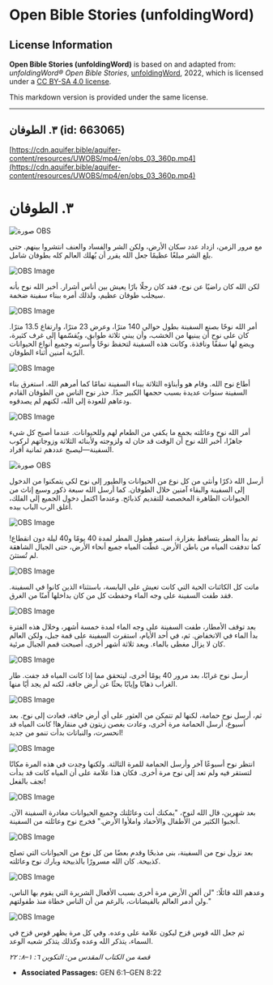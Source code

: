# Open Bible Stories (unfoldingWord)

## License Information

**Open Bible Stories (unfoldingWord)** is based on and adapted from: _unfoldingWord® Open Bible Stories_, [unfoldingWord](https://unfoldingword.org/utw), 2022, which is licensed under a [CC BY-SA 4.0 license](https://creativecommons.org/licenses/by-sa/4.0/legalcode.en).

This markdown version is provided under the same license.



--------------------------------

## ٣. الطوفان (id: 663065)

[https://cdn.aquifer.bible/aquifer-content/resources/UWOBS/mp4/en/obs_03_360p.mp4](https://cdn.aquifer.bible/aquifer-content/resources/UWOBS/mp4/en/obs_03_360p.mp4)

٣. الطوفان
==========

![صورة OBS](https://cdn.aquifer.bible/aquifer-content/resources/UWOBS/jpg/360px/obs-en-03-01.jpg)

مع مرور الزمن، ازداد عدد سكان الأرض، ولكن الشر والفساد والعنف انتشروا بينهم. حتى بلغ الشر مبلغًا عظيمًا جعل الله يقرر أن يُهلك العالم كله بطوفان شامل.

![OBS Image](https://cdn.aquifer.bible/aquifer-content/resources/UWOBS/jpg/360px/obs-en-03-02.jpg)

لكن الله كان راضيًا عن نوح، فقد كان رجلًا بارًا يعيش بين أناس أشرار. أخبر الله نوح بأنه سيجلب طوفان عظيم، ولذلك أمره ببناء سفينة ضخمة.

![OBS Image](https://cdn.aquifer.bible/aquifer-content/resources/UWOBS/jpg/360px/obs-en-03-03.jpg)

أمر الله نوحًا بصنع السفينة بطول حوالي 140 مترًا، وعرض 23 مترًا، وارتفاع 13\.5 مترًا. كان على نوح أن يبنيها من الخشب، وأن يبني ثلاثة طوابق، ويُقسّمها إلى غرف كثيرة، ويضع لها سقفًا ونافذة. وكانت هذه السفينة لتحفظ نوحًا وأسرته وجميع أنواع الحيوانات البرّية آمنين أثناء الطوفان.

![OBS Image](https://cdn.aquifer.bible/aquifer-content/resources/UWOBS/jpg/360px/obs-en-03-04.jpg)

 أطاع نوح الله. وقام هو وأبناؤه الثلاثة ببناء السفينة تمامًا كما أمرهم الله. استغرق بناء السفينة سنوات عديدة بسبب حجمها الكبير جدًا. حذر نوح الناس من الطوفان القادم ودعاهم للعودة إلى الله، لكنهم لم يصدقوه.

![OBS Image](https://cdn.aquifer.bible/aquifer-content/resources/UWOBS/jpg/360px/obs-en-03-05.jpg)

أمر الله نوح وعائلته بجمع ما يكفي من الطعام لهم وللحيوانات. عندما أصبح كل شيء جاهزًا، أخبر الله نوح أن الوقت قد حان له ولزوجته ولأبنائه الثلاثة وزوجاتهم لركوب السفينة—ليصبح عددهم ثمانية أفراد.

![صورة OBS](https://cdn.aquifer.bible/aquifer-content/resources/UWOBS/jpg/360px/obs-en-03-06.jpg)

أرسل الله ذكرًا وأنثى من كل نوع من الحيوانات والطيور إلى نوح لكي يتمكنوا من الدخول إلى السفينة والبقاء آمنين خلال الطوفان. كما أرسل الله سبعة ذكور وسبع إناث من الحيوانات الطاهرة المخصصة للتقديم كذبائح. وعندما اكتمل دخول الجميع إلى الفلك، أغلق الرب الباب بيده.

![OBS Image](https://cdn.aquifer.bible/aquifer-content/resources/UWOBS/jpg/360px/obs-en-03-07.jpg)

ثم بدأ المطر يتساقط بغزارة. استمر هطول المطر لمدة 40 يومًا و40 ليلة دون انقطاع! كما تدفقت المياه من باطن الأرض. غطّت المياه جميع أنحاء الأرض، حتى الجبال الشاهقة لم تُستثنَ.

![OBS Image](https://cdn.aquifer.bible/aquifer-content/resources/UWOBS/jpg/360px/obs-en-03-08.jpg)

ماتت كل الكائنات الحية التي كانت تعيش على اليابسة، باستثناء الذين كانوا في السفينة. فقد طفت السفينة على وجه الماء وحفطت كل من كان بداخلها آمنًا من الغرق.

![OBS Image](https://cdn.aquifer.bible/aquifer-content/resources/UWOBS/jpg/360px/obs-en-03-09.jpg)

بعد توقف الأمطار، طفت السفينة على وجه الماء لمدة خمسة أشهر، وخلال هذه الفترة بدأ الماء في الانخفاض. ثم، في أحد الأيام، استقرت السفينة على قمة جبل، ولكن العالم كان لا يزال مغطى بالماء. وبعد ثلاثة أشهر أخرى، أصبحت قمم الجبال مرئية.

![OBS Image](https://cdn.aquifer.bible/aquifer-content/resources/UWOBS/jpg/360px/obs-en-03-10.jpg)

أرسل نوح غرابًا، بعد مرور 40 يومًا أخرى، ليتحقق مما إذا كانت المياه قد جفت. طار الغراب ذهابًا وإيابًا بحثًا عن أرض جافة، لكنه لم يجد أيًا منها.

![OBS Image](https://cdn.aquifer.bible/aquifer-content/resources/UWOBS/jpg/360px/obs-en-03-11.jpg)

ثم، أرسل نوح حمامة، لكنها لم تتمكن من العثور على أي أرض جافة، فعادت إلى نوح. بعد أسبوع، أرسل الحمامة مرة أخرى، وعادت بغصن زيتون في منقارها! كانت المياه قد انحسرت، والنباتات بدأت تنمو من جديد!

![OBS Image](https://cdn.aquifer.bible/aquifer-content/resources/UWOBS/jpg/360px/obs-en-03-12.jpg)

انتظر نوح أسبوعًا آخر وأرسل الحمامة للمرة الثالثة. ولكنها وجدت في هذه المرة مكانًا لتستقر فيه ولم تعد إلى نوح مرة أخرى. فكان هذا علامة على أن المياه كانت قد بدأت تجف بالفعل!

![OBS Image](https://cdn.aquifer.bible/aquifer-content/resources/UWOBS/jpg/360px/obs-en-03-13.jpg)

بعد شهرين، قال الله لنوح، "يمكنك أنت وعائلتك وجميع الحيوانات مغادرة السفينة الآن. أنجبوا الكثير من الأطفال والأحفاد واملأوا الأرض." فخرج نوح وعائلته من السفينة.

![OBS Image](https://cdn.aquifer.bible/aquifer-content/resources/UWOBS/jpg/360px/obs-en-03-14.jpg)

بعد نزول نوح من السفينة، بنى مذبحًا وقدم بعضًا من كل نوع من الحيوانات التي تصلح كذبيحة. كان الله مسرورًا بالذبيحة وبارك نوح وعائلته.

![OBS Image](https://cdn.aquifer.bible/aquifer-content/resources/UWOBS/jpg/360px/obs-en-03-15.jpg)

وعدهم الله قائلًا: "لن ألعن الأرض مرة أخرى بسبب الأفعال الشريرة التي يقوم بها الناس، ولن أدمر العالم بالفيضانات، بالرغم من أن الناس خطاة منذ طفولتهم."

![OBS Image](https://cdn.aquifer.bible/aquifer-content/resources/UWOBS/jpg/360px/obs-en-03-16.jpg)

ثم جعل الله قوس قزح ليكون علامة على وعده. وفي كل مرة يظهر قوس قزح في السماء، يتذكر الله وعده وكذلك يتذكر شعبه الوعد.

*قصة من الكتاب المقدس من: التكوين ٦: ١–٨: ٢٢*

* **Associated Passages:** GEN 6:1–GEN 8:22

